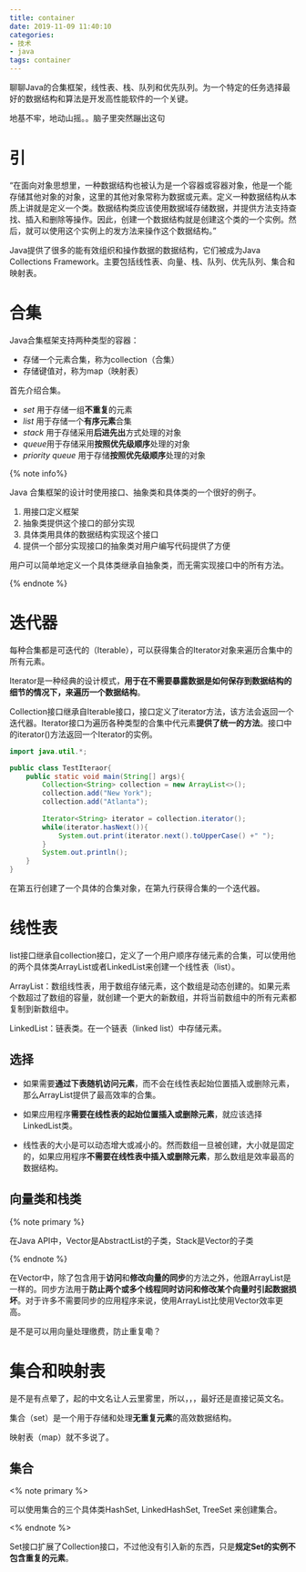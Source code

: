 ```yaml
---
title: container
date: 2019-11-09 11:40:10
categories: 
- 技术
- java
tags: container
---
```




聊聊Java的合集框架，线性表、栈、队列和优先队列。为一个特定的任务选择最好的数据结构和算法是开发高性能软件的一个关键。

地基不牢，地动山摇。。脑子里突然蹦出这句

<!--more-->

# 引

“在面向对象思想里，一种数据结构也被认为是一个容器或容器对象，他是一个能存储其他对象的对象，这里的其他对象常称为数据或元素。定义一种数据结构从本质上讲就是定义一个类。数据结构类应该使用数据域存储数据，并提供方法支持查找、插入和删除等操作。因此，创建一个数据结构就是创建这个类的一个实例。然后，就可以使用这个实例上的发方法来操作这个数据结构。”

Java提供了很多的能有效组织和操作数据的数据结构，它们被成为Java Collections Framework。主要包括线性表、向量、栈、队列、优先队列、集合和映射表。



# 合集

Java合集框架支持两种类型的容器：

- 存储一个元素合集，称为collection（合集）
- 存储键值对，称为map（映射表）

首先介绍合集。

- *set* 用于存储一组**不重复**的元素
- *list* 用于存储一个**有序元素**合集
- *stack* 用于存储采用**后进先出**方式处理的对象
- *queue*用于存储采用**按照优先级顺序**处理的对象
- *priority queue* 用于存储**按照优先级顺序**处理的对象

{% note info%}

Java 合集框架的设计时使用接口、抽象类和具体类的一个很好的例子。

1. 用接口定义框架
2. 抽象类提供这个接口的部分实现
3. 具体类用具体的数据结构实现这个接口
4. 提供一个部分实现接口的抽象类对用户编写代码提供了方便

用户可以简单地定义一个具体类继承自抽象类，而无需实现接口中的所有方法。

{% endnote %}

# 迭代器

每种合集都是可迭代的（Iterable），可以获得集合的Iterator对象来遍历合集中的所有元素。

Iterator是一种经典的设计模式，**用于在不需要暴露数据是如何保存到数据结构的细节的情况下，来遍历一个数据结构**。

Collection接口继承自Iterable接口，接口定义了iterator方法，该方法会返回一个迭代器。Iterator接口为遍历各种类型的合集中代元素**提供了统一的方法**。接口中的iterator()方法返回一个Iterator的实例。

```java
import java.util.*;

public class TestIteraor{
    public static void main(String[] args){
        Collection<String> collection = new ArrayList<>();
        collection.add("New York");
        collection.add("Atlanta");
        
        Iterator<String> iterator = collection.iterator();
        while(iterator.hasNext()){
            System.out.print(iterator.next().toUpperCase() +" ");
        }
        System.out.println();
    }
}
```

在第五行创建了一个具体的合集对象，在第九行获得合集的一个迭代器。



# 线性表

list接口继承自collection接口，定义了一个用户顺序存储元素的合集，可以使用他的两个具体类ArrayList或者LinkedList来创建一个线性表（list）。

ArrayList：数组线性表，用于数组存储元素，这个数组是动态创建的。如果元素个数超过了数组的容量，就创建一个更大的新数组，并将当前数组中的所有元素都复制到新数组中。

LinkedList：链表类。在一个链表（linked list）中存储元素。

## 选择

- 如果需要**通过下表随机访问元素**，而不会在线性表起始位置插入或删除元素，那么ArrayList提供了最高效率的合集。

- 如果应用程序**需要在线性表的起始位置插入或删除元素**，就应该选择LinkedList类。

- 线性表的大小是可以动态增大或减小的。然而数组一旦被创建，大小就是固定的，如果应用程序**不需要在线性表中插入或删除元素**，那么数组是效率最高的数据结构。



## 向量类和栈类

{% note primary %}

在Java API中，Vector是AbstractList的子类，Stack是Vector的子类

{% endnote %}

在Vector中，除了包含用于**访问**和**修改向量的同步**的方法之外，他跟ArrayList是一样的。同步方法用于**防止两个或多个线程同时访问和修改某个向量时引起数据损坏**。对于许多不需要同步的应用程序来说，使用ArrayList比使用Vector效率更高。

是不是可以用向量处理缴费，防止重复嘞？



# 集合和映射表

是不是有点晕了，起的中文名让人云里雾里，所以，，，最好还是直接记英文名。

集合（set）是一个用于存储和处理**无重复元素**的高效数据结构。

映射表（map）就不多说了。

## 集合

<% note primary %>

可以使用集合的三个具体类HashSet, LinkedHashSet, TreeSet 来创建集合。

<% endnote %>

Set接口扩展了Collection接口，不过他没有引入新的东西，只是**规定Set的实例不包含重复的元素**。


